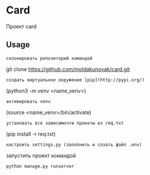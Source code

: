 # Card
Проект card
## Usage
```
склонировать репозиторий командой 
```
git clone https://github.com/moldakunovak/card.git
```
создать виртуальное окружение [pip](http://pypi.org/)
```
(python3 -m venv <name_venv>)
```
активировать venv
```
(source <name_venv>/bin/activate)
```
установать все зависимочти проекты из req.txt 
```
(pip install -r req.txt)
```
настроить settings.py (заполнить и созать файл .env)
```
запустить проект командой 
```
python manage.py runserver 
```
